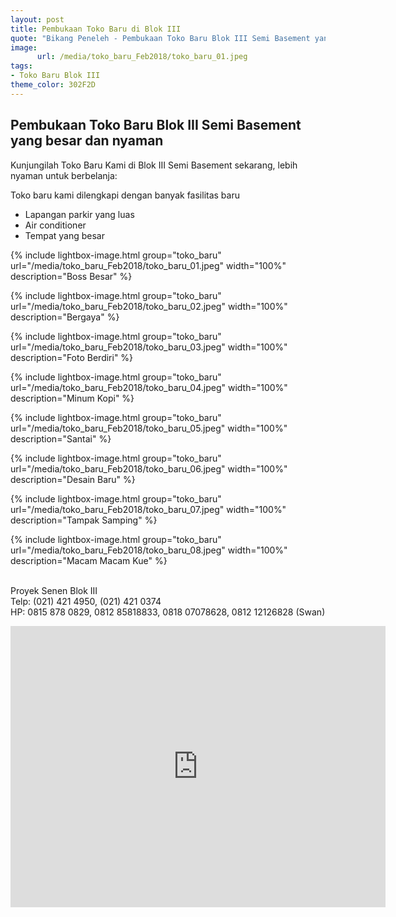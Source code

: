 ```yaml
---
layout: post
title: Pembukaan Toko Baru di Blok III
quote: "Bikang Peneleh - Pembukaan Toko Baru Blok III Semi Basement yang besar dan nyaman. Kunjungilah Toko Baru Kami di Blok III Semi Basement sekarang, lebih nyaman untuk berbelanja: Toko baru kami dilengkapi dengan banyak fasilitas baru ..."
image:
      url: /media/toko_baru_Feb2018/toko_baru_01.jpeg
tags:
- Toko Baru Blok III
theme_color: 302F2D
---
```


## Pembukaan Toko Baru Blok III Semi Basement yang besar dan nyaman

Kunjungilah Toko Baru Kami di Blok III Semi Basement sekarang, lebih nyaman untuk berbelanja:

Toko baru kami dilengkapi dengan banyak fasilitas baru

- Lapangan parkir yang luas
- Air conditioner
- Tempat yang besar


{% include lightbox-image.html group="toko_baru" url="/media/toko_baru_Feb2018/toko_baru_01.jpeg" width="100%" description="Boss Besar" %}

{% include lightbox-image.html group="toko_baru" url="/media/toko_baru_Feb2018/toko_baru_02.jpeg" width="100%" description="Bergaya" %}

{% include lightbox-image.html group="toko_baru" url="/media/toko_baru_Feb2018/toko_baru_03.jpeg" width="100%" description="Foto Berdiri" %}

{% include lightbox-image.html group="toko_baru" url="/media/toko_baru_Feb2018/toko_baru_04.jpeg" width="100%" description="Minum Kopi" %}

{% include lightbox-image.html group="toko_baru" url="/media/toko_baru_Feb2018/toko_baru_05.jpeg" width="100%" description="Santai" %}

{% include lightbox-image.html group="toko_baru" url="/media/toko_baru_Feb2018/toko_baru_06.jpeg" width="100%" description="Desain Baru" %}

{% include lightbox-image.html group="toko_baru" url="/media/toko_baru_Feb2018/toko_baru_07.jpeg" width="100%" description="Tampak Samping" %}

{% include lightbox-image.html group="toko_baru" url="/media/toko_baru_Feb2018/toko_baru_08.jpeg" width="100%" description="Macam Macam Kue" %}


<br/>Proyek Senen Blok III
<br/>Telp: (021) 421 4950, (021) 421 0374
<br/>HP: 0815 878 0829, 0812 85818833, 0818 07078628, 0812 12126828 (Swan)
<br/>

<iframe src="https://www.google.com/maps/embed?pb=!1m18!1m12!1m3!1d3966.664080066394!2d106.84088471476886!3d-6.175705695528928!2m3!1f0!2f0!3f0!3m2!1i1024!2i768!4f13.1!3m3!1m2!1s0x0%3A0x192a0c035f8a9d86!2sBikang+Peneleh+Senen!5e0!3m2!1sen!2s!4v1504519029275" width="600" height="450" frameborder="0" style="border:0" allowfullscreen></iframe>